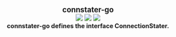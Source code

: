 <p align="center">
  <b>
    <span style="font-size:larger;">connstater-go</span>
  </b>
  <br />
   <a href="https://travis-ci.org/detailyang/connstater-go"><img src="https://travis-ci.org/detailyang/connstater-go.svg?branch=master" /></a>
   <a href="https://ci.appveyor.com/project/detailyang/connstater-go"><img src="https://ci.appveyor.com/api/projects/status/hbpj944ankoy9sh5?svg=true" /></a>
   <a href="https://godoc.org/github.com/detailyang/connstater-go">
      <img src="https://godoc.org/github.com/detailyang/connstater-go?status.svg"/>
   </a>
   <br />
   <b>connstater-go defines the interface ConnectionStater.</b>
</p>
